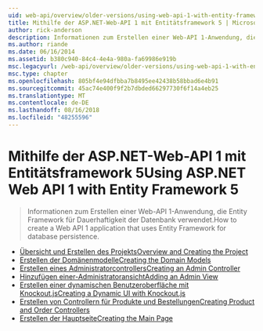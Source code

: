 ```yaml
---
uid: web-api/overview/older-versions/using-web-api-1-with-entity-framework-5/index
title: Mithilfe der ASP.NET-Web-API 1 mit Entitätsframework 5 | Microsoft-Dokumentation
author: rick-anderson
description: Informationen zum Erstellen einer Web-API 1-Anwendung, die Entity Framework für Dauerhaftigkeit der Datenbank verwendet.
ms.author: riande
ms.date: 06/16/2014
ms.assetid: b380c940-84c4-4e4a-980a-fa69986e919b
msc.legacyurl: /web-api/overview/older-versions/using-web-api-1-with-entity-framework-5
msc.type: chapter
ms.openlocfilehash: 805bf4e94dfbba7b8495ee42438b58bbad6e4b91
ms.sourcegitcommit: 45ac74e400f9f2b7dbded66297730f6f14a4eb25
ms.translationtype: MT
ms.contentlocale: de-DE
ms.lasthandoff: 08/16/2018
ms.locfileid: "48255596"
---
```

<a name="using-aspnet-web-api-1-with-entity-framework-5"></a><span data-ttu-id="42787-103">Mithilfe der ASP.NET-Web-API 1 mit Entitätsframework 5</span><span class="sxs-lookup"><span data-stu-id="42787-103">Using ASP.NET Web API 1 with Entity Framework 5</span></span>
====================
> <span data-ttu-id="42787-104">Informationen zum Erstellen einer Web-API 1-Anwendung, die Entity Framework für Dauerhaftigkeit der Datenbank verwendet.</span><span class="sxs-lookup"><span data-stu-id="42787-104">How to create a Web API 1 application that uses Entity Framework for database persistence.</span></span>


- [<span data-ttu-id="42787-105">Übersicht und Erstellen des Projekts</span><span class="sxs-lookup"><span data-stu-id="42787-105">Overview and Creating the Project</span></span>](using-web-api-with-entity-framework-part-1.md)
- [<span data-ttu-id="42787-106">Erstellen der Domänenmodelle</span><span class="sxs-lookup"><span data-stu-id="42787-106">Creating the Domain Models</span></span>](using-web-api-with-entity-framework-part-2.md)
- [<span data-ttu-id="42787-107">Erstellen eines Administratorcontrollers</span><span class="sxs-lookup"><span data-stu-id="42787-107">Creating an Admin Controller</span></span>](using-web-api-with-entity-framework-part-3.md)
- [<span data-ttu-id="42787-108">Hinzufügen einer-Administratoransicht</span><span class="sxs-lookup"><span data-stu-id="42787-108">Adding an Admin View</span></span>](using-web-api-with-entity-framework-part-4.md)
- [<span data-ttu-id="42787-109">Erstellen einer dynamischen Benutzeroberfläche mit Knockout.js</span><span class="sxs-lookup"><span data-stu-id="42787-109">Creating a Dynamic UI with Knockout.js</span></span>](using-web-api-with-entity-framework-part-5.md)
- [<span data-ttu-id="42787-110">Erstellen von Controllern für Produkte und Bestellungen</span><span class="sxs-lookup"><span data-stu-id="42787-110">Creating Product and Order Controllers</span></span>](using-web-api-with-entity-framework-part-6.md)
- [<span data-ttu-id="42787-111">Erstellen der Hauptseite</span><span class="sxs-lookup"><span data-stu-id="42787-111">Creating the Main Page</span></span>](using-web-api-with-entity-framework-part-7.md)
